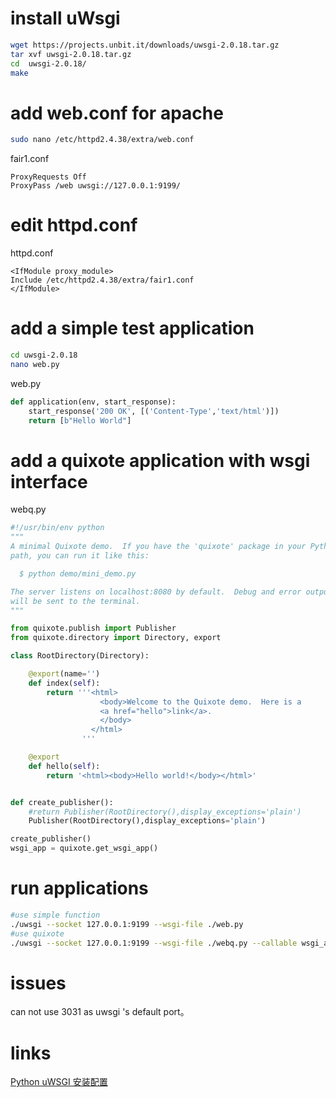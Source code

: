 # install uWsgi
```bash 
wget https://projects.unbit.it/downloads/uwsgi-2.0.18.tar.gz
tar xvf uwsgi-2.0.18.tar.gz 
cd  uwsgi-2.0.18/
make
```

# add web.conf for apache

```bash
sudo nano /etc/httpd2.4.38/extra/web.conf
```

fair1.conf

```
ProxyRequests Off
ProxyPass /web uwsgi://127.0.0.1:9199/
```
# edit httpd.conf

httpd.conf

```
<IfModule proxy_module>
Include /etc/httpd2.4.38/extra/fair1.conf
</IfModule>
```

# add a simple test application
```bash
cd uwsgi-2.0.18
nano web.py
```

web.py
```python
def application(env, start_response):
    start_response('200 OK', [('Content-Type','text/html')])
    return [b"Hello World"]
```

# add a quixote application with wsgi interface

webq.py 
``` python
#!/usr/bin/env python
"""
A minimal Quixote demo.  If you have the 'quixote' package in your Python
path, you can run it like this:

  $ python demo/mini_demo.py

The server listens on localhost:8080 by default.  Debug and error output
will be sent to the terminal.
"""

from quixote.publish import Publisher
from quixote.directory import Directory, export

class RootDirectory(Directory):

    @export(name='')
    def index(self):
        return '''<html>
                    <body>Welcome to the Quixote demo.  Here is a
                    <a href="hello">link</a>.
                    </body>
                  </html>
                '''

    @export
    def hello(self):
        return '<html><body>Hello world!</body></html>'


def create_publisher():
    #return Publisher(RootDirectory(),display_exceptions='plain')
    Publisher(RootDirectory(),display_exceptions='plain')

create_publisher()
wsgi_app = quixote.get_wsgi_app()
```
# run applications
```bash
#use simple function
./uwsgi --socket 127.0.0.1:9199 --wsgi-file ./web.py
#use quixote
./uwsgi --socket 127.0.0.1:9199 --wsgi-file ./webq.py --callable wsgi_app --master --processes 4
```

# issues
can not use 3031 as uwsgi 's default port。

# links
[Python uWSGI 安装配置](https://m.runoob.com/python3/python-uwsgi.html)